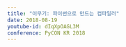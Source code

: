 ```yaml
---
title: "이무기: 파이썬으로 만드는 컴파일러"
date: 2018-08-19
youtube-id: dIqXpOAGL3M
conference: PyCON KR 2018
---
```

